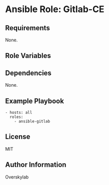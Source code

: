 # Ansible Role: Gitlab-CE



## Requirements

None.

## Role Variables



## Dependencies

None.

## Example Playbook

    - hosts: all
      roles:
        - ansible-gitlab


## License

MIT

## Author Information

Overskylab

